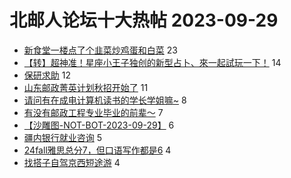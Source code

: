 # 北邮人论坛十大热帖 2023-09-29

- [新食堂一楼点了个韭菜炒鸡蛋和白菜](https://bbs.byr.cn/article/Food/525031) 23
- [【转】超神准！星座小王子独创的新型占卜、來一起試玩一下！](https://bbs.byr.cn/article/Constellations/326533) 14
- [保研求助](https://bbs.byr.cn/article/AimGraduate/1227052) 12
- [山东邮政菁英计划秋招开始了](https://bbs.byr.cn/article/Shandong/424725) 11
- [请问有在成电计算机读书的学长学姐嘛~](https://bbs.byr.cn/article/Talking/6400957) 8
- [有没有邮政工程专业毕业的前辈～](https://bbs.byr.cn/article/Job/2196611) 7
- [【沙雕图-NOT-BOT-2023-09-29】](https://bbs.byr.cn/article/Picture/3351138) 6
- [疆内银行就业咨询](https://bbs.byr.cn/article/Xinjiang/168139) 5
- [24fall雅思总分7，但口语写作都是6](https://bbs.byr.cn/article/GoAbroad/394345) 4
- [找搭子自驾京西短途游](https://bbs.byr.cn/article/Feeling/3203607) 4


